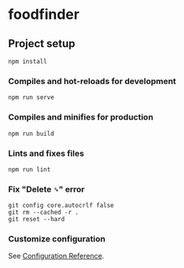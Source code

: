 # foodfinder

## Project setup
```
npm install
```

### Compiles and hot-reloads for development
```
npm run serve
```

### Compiles and minifies for production
```
npm run build
```

### Lints and fixes files
```
npm run lint
```

### Fix "Delete `␍`" error
```
git config core.autocrlf false 
git rm --cached -r . 
git reset --hard
```

### Customize configuration
See [Configuration Reference](https://cli.vuejs.org/config/).
